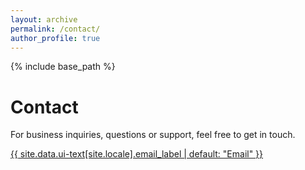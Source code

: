 ```yaml
---
layout: archive
permalink: /contact/
author_profile: true
---
```


{% include base_path %}

Contact
======

For business inquiries, questions or support, feel free to get in touch.

<a href="mailto:{{ author.email }}"><i class="fas fa-fw fa-envelope icon-pad-right" aria-hidden="true"></i>{{ site.data.ui-text[site.locale].email_label | default: "Email" }}</a>

